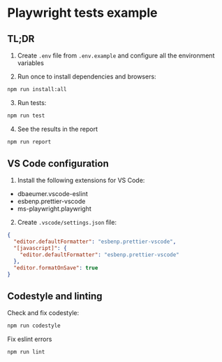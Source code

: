 # Playwright tests example

## TL;DR

1. Create `.env` file from `.env.example` and configure all the environment variables

2. Run once to install dependencies and browsers:

```sh
npm run install:all
```

3. Run tests:

```sh
npm run test
```

4. See the results in the report

```sh
npm run report
```

## VS Code configuration

1. Install the following extensions for VS Code:

- dbaeumer.vscode-eslint
- esbenp.prettier-vscode
- ms-playwright.playwright

2. Create `.vscode/settings.json` file:

```json
{
  "editor.defaultFormatter": "esbenp.prettier-vscode",
  "[javascript]": {
    "editor.defaultFormatter": "esbenp.prettier-vscode"
  },
  "editor.formatOnSave": true
}
```

## Codestyle and linting

Check and fix codestyle:

```sh
npm run codestyle
```

Fix eslint errors

```sh
npm run lint
```
